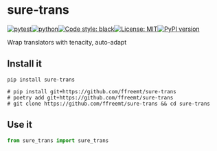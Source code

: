 # sure-trans
[![pytest](https://github.com/ffreemt/sure-trans/actions/workflows/routine-tests.yml/badge.svg)](https://github.com/ffreemt/sure-trans/actions)[![python](https://img.shields.io/static/v1?label=python+&message=3.8%2B&color=blue)](https://www.python.org/downloads/)[![Code style: black](https://img.shields.io/badge/code%20style-black-000000.svg)](https://github.com/psf/black)[![License: MIT](https://img.shields.io/badge/License-MIT-yellow.svg)](https://opensource.org/licenses/MIT)[![PyPI version](https://badge.fury.io/py/sure_trans.svg)](https://badge.fury.io/py/sure_trans)

Wrap translators with tenacity, auto-adapt

## Install it

```shell
pip install sure-trans

# pip install git+https://github.com/ffreemt/sure-trans
# poetry add git+https://github.com/ffreemt/sure-trans
# git clone https://github.com/ffreemt/sure-trans && cd sure-trans
```

## Use it
```python
from sure_trans import sure_trans

```
